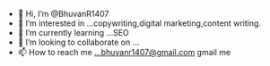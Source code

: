- 👋 Hi, I’m @BhuvanR1407
- 👀 I’m interested in ...copywriting,digital marketing,content writing.
- 🌱 I’m currently learning ...SEO
- 💞️ I’m looking to collaborate on ...
- 📫 How to reach me ...bhuvanr1407@gmail.com gmail me

<!---
BhuvanR1407/BhuvanR1407 is a ✨ special ✨ repository because its `README.md` (this file) appears on your GitHub profile.
You can click the Preview link to take a look at your changes.
--->
